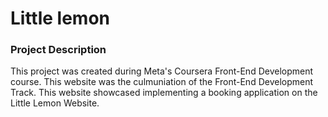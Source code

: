 <h1>Little lemon</h1>

<h3>Project Description</h3>

This project was created during Meta's Coursera Front-End Development course. This website was the culmuniation of the Front-End Development Track. This website showcased implementing a booking application on the Little Lemon Website.
